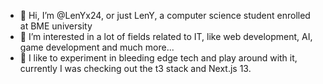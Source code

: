 - 👋 Hi, I’m @LenYx24, or just LenY, a computer science student enrolled at BME university
- 👀 I’m interested in a lot of fields related to IT, like web development, AI, game development and much more...
- 🌱 I like to experiment in bleeding edge tech and play around with it, currently I was checking out the t3 stack and Next.js 13.
